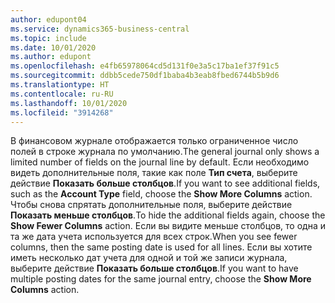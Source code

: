 ```yaml
---
author: edupont04
ms.service: dynamics365-business-central
ms.topic: include
ms.date: 10/01/2020
ms.author: edupont
ms.openlocfilehash: e4fb65978064cd5d131f0e3a5c17ba1ef37f91c5
ms.sourcegitcommit: ddbb5cede750df1baba4b3eab8fbed6744b5b9d6
ms.translationtype: HT
ms.contentlocale: ru-RU
ms.lasthandoff: 10/01/2020
ms.locfileid: "3914268"
---
```

<span data-ttu-id="1314f-101">В финансовом журнале отображается только ограниченное число полей в строке журнала по умолчанию.</span><span class="sxs-lookup"><span data-stu-id="1314f-101">The general journal only shows a limited number of fields on the journal line by default.</span></span> <span data-ttu-id="1314f-102">Если необходимо видеть дополнительные поля, такие как поле **Тип счета**, выберите действие **Показать больше столбцов**.</span><span class="sxs-lookup"><span data-stu-id="1314f-102">If you want to see additional fields, such as the **Account Type** field, choose the **Show More Columns** action.</span></span> <span data-ttu-id="1314f-103">Чтобы снова спрятать дополнительные поля, выберите действие **Показать меньше столбцов**.</span><span class="sxs-lookup"><span data-stu-id="1314f-103">To hide the additional fields again, choose the **Show Fewer Columns** action.</span></span> <span data-ttu-id="1314f-104">Если вы видите меньше столбцов, то одна и та же дата учета используется для всех строк.</span><span class="sxs-lookup"><span data-stu-id="1314f-104">When you see fewer columns, then the same posting date is used for all lines.</span></span> <span data-ttu-id="1314f-105">Если вы хотите иметь несколько дат учета для одной и той же записи журнала, выберите действие **Показать больше столбцов**.</span><span class="sxs-lookup"><span data-stu-id="1314f-105">If you want to have multiple posting dates for the same journal entry, choose the **Show More Columns** action.</span></span>  
